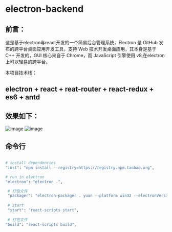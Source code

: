 # electron-backend

## 前言：
这是基于electron与react开发的一个简易后台管理系统，Electron 是 GitHub 发布的跨平台桌面应用开发工具，支持 Web 技术开发桌面应用，其本身是基于 C++ 开发的，GUI 核心来自于 Chrome，而 JavaScript 引擎使用 v8,在electron上可以轻易的跨平台。

本项目技术栈：
## electron + react + reat-router + react-redux + es6 + antd

## 效果如下：

![image](https://github.com/LuoShengMen/electron-backend/blob/master/public/one.png)
![image](https://github.com/LuoShengMen/electron-backend/blob/master/public/two.png)



## 命令行
``` bash

# install dependencies
"inst": "npm install --registry=https://registry.npm.taobao.org",

# run in electron
"electron": "electron .",

 # 打包文件
 "packager": "electron-packager . yuan --platform win32 --electronVersion 1.4.13 --overwrite",
 
 # start
 "start": "react-scripts start",
 
 # 打包文件
"build": "react-scripts build",

```

